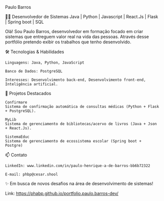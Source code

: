 Paulo Barros

👨‍💻 Desenvolvedor de Sistemas Java  | Python | Javascript | React.Js | Flask | Spring boot | SQL

Olá! Sou Paulo Barros, desenvolvedor em formação focado em criar sistemas que entreguem valor real na vida das pessoas. Através desse portfólio pretendo exibir os trabalhos que tenho desenvolvido. 

🛠 Tecnologias & Habilidades

    Linguagens: Java, Python, JavaScript

    Banco de Dados: PostgreSQL

    Interesses: Desenvolvimento back-end, Desenvolvimento front-end, Inteligência artificial. 

📂 Projetos Destacados

    Confirmare
    Sistema de confirmação automática de consultas médicas (Python + Flask + PostgreSQL).

    MyLib
    Sistema de gerenciamento de bibliotecas/acervo de livros (Java + Json + React.Js).

    SistemaEduc
    Sistema de gerenciamento de ecossistema escolar (Spring boot + Postgre)

📫 Contato

    LinkedIn: www.linkedin.com/in/paulo-henrique-a-de-barros-bb6b72322

    E-mail: phbp@cesar.shool

✨ Em busca de novos desafios na área de desenvolvimento de sistemas!

Link: https://phabp.github.io/portfolio.paulo.barros-dev/
